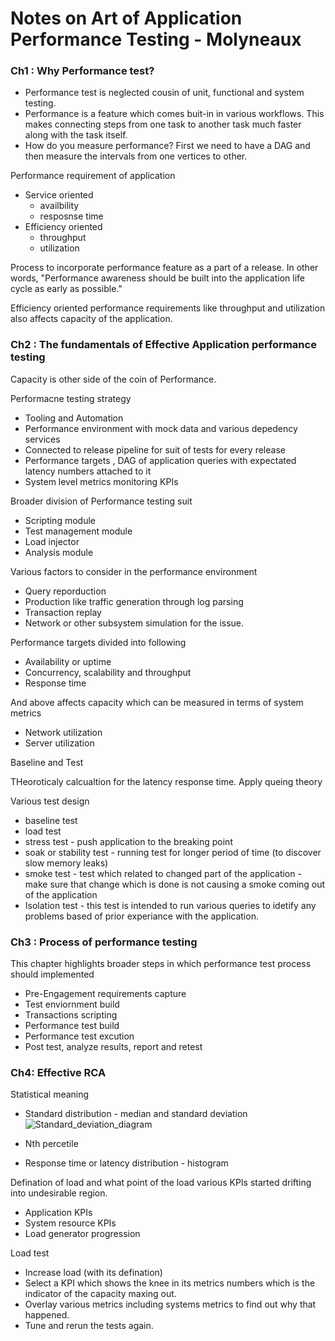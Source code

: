# Notes on Art of Application Performance Testing - Molyneaux







### Ch1 : Why Performance test?

- Performance test is neglected cousin of unit, functional and system testing.
- Performance is a feature which comes buit-in in various workflows. This makes connecting steps from one task to another task much faster along with the task itself. 
- How do you measure performance? First we need to have a DAG and then measure the intervals from one vertices to other.



Performance requirement of application

- Service oriented 
  - availbility 
  - resposnse time
- Efficiency oriented 
  - throughput 
  - utilization



Process to incorporate performance feature as a part of a release. In other words, "Performance awareness should be built into the application life cycle as early as possible."

Efficiency oriented performance requirements like throughput and utilization also affects capacity of the application.





### Ch2 : The fundamentals of Effective Application performance testing



Capacity is other side of the coin of Performance.



Performacne testing strategy 

- Tooling and Automation
- Performance environment  with mock data and various depedency services 
- Connected to release pipeline for suit of tests for every release 
- Performance targets , DAG of application queries with expectated latency numbers attached to it
- System level metrics monitoring KPIs



Broader division of Performance testing suit

- Scripting module 
- Test management module 
- Load injector
- Analysis module



Various factors to consider in the performance environment 

- Query reporduction 
- Production like traffic generation through log parsing 
- Transaction replay
- Network or other subsystem simulation for the issue.



Performance targets divided into following

- Availability or uptime
- Concurrency, scalability and throughput 
- Response time

And above affects capacity which can be measured in terms of system metrics 

- Network utilization 
- Server utilization 



Baseline and Test

THeoroticaly calcualtion for the latency response time. Apply queing theory 



Various test design

- baseline test
- load test
- stress test - push application to the breaking point 
- soak or stability test - running test for longer period of time (to discover slow memory leaks)
- smoke test - test which related to changed part of the application - make sure that change which is done is not causing a smoke coming out of the application 
- Isolation test - this test is intended to run various queries to idetify any problems based of prior experiance with the application.





### Ch3 : Process of performance testing 

This chapter highlights broader steps in which performance test process should implemented

- Pre-Engagement requirements capture
- Test enviornment build
- Transactions scripting 
- Performance test build
- Performance test excution 
- Post test, analyze results, report and retest



### Ch4: Effective RCA 

Statistical meaning 

- Standard distribution - median and standard deviation 
  ![Standard_deviation_diagram](https://upload.wikimedia.org/wikipedia/commons/8/8c/Standard_deviation_diagram.svg)

- Nth percetile 
- Response time or latency distribution - histogram 

Defination of load and what point of the load various KPIs started drifting into undesirable region.



- Application KPIs
- System resource KPIs
- Load generator progression 



Load test

- Increase load (with its defination)
- Select a KPI which shows the knee in its metrics numbers which is the indicator of the capacity maxing out.
- Overlay various metrics  including systems metrics to find out why that happened.
- Tune and rerun the tests again.









